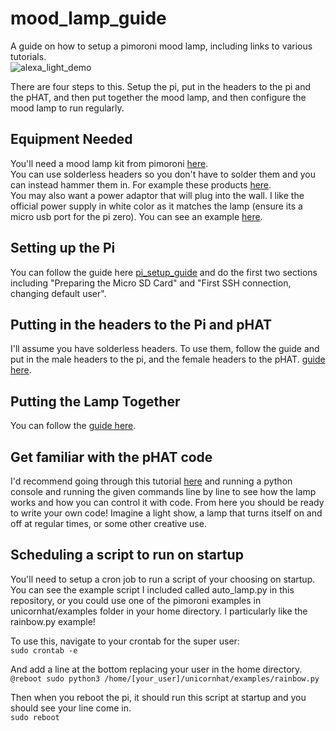 # mood_lamp_guide
A guide on how to setup a pimoroni mood lamp, including links to various tutorials.    
![alexa_light_demo](alexa_light_demo.gif)

There are four steps to this. Setup the pi, put in the headers to the pi and the pHAT, and then put together the mood lamp, and then configure the mood lamp to run regularly.

## Equipment Needed
You'll need a mood lamp kit from pimoroni [here](https://shop.pimoroni.com/products/mood-light-pi-zero-w-project-kit).   
You can use solderless headers so you don't have to solder them and you can instead hammer them in. For example these products [here](https://shop.pimoroni.com/products/gpio-hammer-header?variant=35643318026).   
You may also want a power adaptor that will plug into the wall. I like the official power supply in white color as it matches the lamp (ensure its a micro usb port for the pi zero). You can see an example [here](https://shop.pimoroni.com/products/raspberry-pi-universal-power-supply).

## Setting up the Pi
You can follow the guide here [pi_setup_guide](https://github.com/MZandtheRaspberryPi/pi_headless_setup) and do the first two sections including "Preparing the Micro SD Card" and "First SSH connection, changing default user". 

## Putting in the headers to the Pi and pHAT
I'll assume you have solderless headers. To use them, follow the guide and put in the male headers to the pi, and the female headers to the pHAT. [guide here](https://learn.pimoroni.com/tutorial/sandyj/fitting-hammer-headers).

## Putting the Lamp Together
You can follow the [guide here](https://learn.pimoroni.com/tutorial/sandyj/fitting-hammer-headers).

## Get familiar with the pHAT code
I'd recommend going through this tutorial [here](https://learn.pimoroni.com/tutorial/sandyj/getting-started-with-unicorn-phat) and running a python console and running the given commands line by line to see how the lamp works and how you can control it with code. From here you should be ready to write your own code! Imagine a light show, a lamp that turns itself on and off at regular times, or some other creative use.

## Scheduling a script to run on startup
You'll need to setup a cron job to run a script of your choosing on startup. You can see the example script I included called auto_lamp.py in this repository, or you could use one of the pimoroni examples in unicornhat/examples folder in your home directory. I particularly like the rainbow.py example!

To use this, navigate to your crontab for the super user:    
```sudo crontab -e```

And add a line at the bottom replacing your user in the home directory.   
```@reboot sudo python3 /home/[your_user]/unicornhat/examples/rainbow.py```

Then when you reboot the pi, it should run this script at startup and you should see your line come in.   
```sudo reboot```
